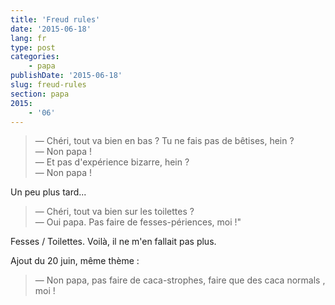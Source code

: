 ```yaml
---
title: 'Freud rules'
date: '2015-06-18'
lang: fr
type: post
categories:
    - papa
publishDate: '2015-06-18'
slug: freud-rules
section: papa
2015:
    - '06'
---
```


> — Chéri, tout va bien en bas ? Tu ne fais pas de bêtises, hein ?  
> — Non papa !  
> — Et pas d'expérience bizarre, hein ?  
> — Non papa !

Un peu plus tard...

> — Chéri, tout va bien sur les toilettes ?  
> — Oui papa. Pas faire de fesses-périences, moi !"

Fesses / Toilettes. Voilà, il ne m'en fallait pas plus.

Ajout du 20 juin, même thème :

> — Non papa, pas faire de caca-strophes, faire que des caca normals , moi !

